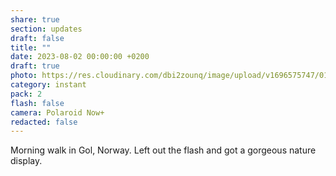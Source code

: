 ```yaml
---
share: true
section: updates
draft: false
title: ""
date: 2023-08-02 00:00:00 +0200
draft: true
photo: https://res.cloudinary.com/dbi2zounq/image/upload/v1696575747/011_iyvbja.jpg
category: instant
pack: 2
flash: false
camera: Polaroid Now+
redacted: false
---
```



Morning walk in Gol, Norway. Left out the flash and got a gorgeous nature display.